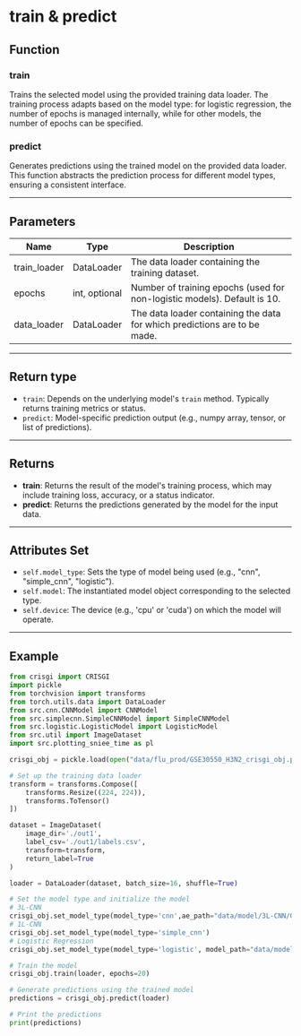 # train & predict

## Function

### train
Trains the selected model using the provided training data loader. The training process adapts based on the model type: for logistic regression, the number of epochs is managed internally, while for other models, the number of epochs can be specified.

### predict
Generates predictions using the trained model on the provided data loader. This function abstracts the prediction process for different model types, ensuring a consistent interface.

---

## Parameters

| Name         | Type        | Description                                                                 |
|--------------|-------------|-----------------------------------------------------------------------------|
| train_loader | DataLoader  | The data loader containing the training dataset.                             |
| epochs       | int, optional | Number of training epochs (used for non-logistic models). Default is 10.    |
| data_loader  | DataLoader  | The data loader containing the data for which predictions are to be made.    |

---

## Return type

- `train`: Depends on the underlying model's `train` method. Typically returns training metrics or status.
- `predict`: Model-specific prediction output (e.g., numpy array, tensor, or list of predictions).

---

## Returns

- **train**: Returns the result of the model's training process, which may include training loss, accuracy, or a status indicator.
- **predict**: Returns the predictions generated by the model for the input data.

---

## Attributes Set

- `self.model_type`: Sets the type of model being used (e.g., "cnn", "simple_cnn", "logistic").
- `self.model`: The instantiated model object corresponding to the selected type.
- `self.device`: The device (e.g., 'cpu' or 'cuda') on which the model will operate.

---

## Example

```python
from crisgi import CRISGI
import pickle
from torchvision import transforms
from torch.utils.data import DataLoader
from src.cnn.CNNModel import CNNModel
from src.simplecnn.SimpleCNNModel import SimpleCNNModel
from src.logistic.LogisticModel import LogisticModel
from src.util import ImageDataset
import src.plotting_sniee_time as pl

crisgi_obj = pickle.load(open("data/flu_prod/GSE30550_H3N2_crisgi_obj.pk", 'rb'))

# Set up the training data loader
transform = transforms.Compose([
    transforms.Resize((224, 224)),
    transforms.ToTensor()
])

dataset = ImageDataset(
    image_dir='./out1',
    label_csv='./out1/labels.csv',
    transform=transform,
    return_label=True
)

loader = DataLoader(dataset, batch_size=16, shuffle=True)

# Set the model type and initialize the model
# 3L-CNN
crisgi_obj.set_model_type(model_type='cnn',ae_path="data/model/3L-CNN/GSE30550_H3N2_ae_model.pth", mlp_path="data/model/3L-CNN/GSE30550_H3N2_mlp_model.pth")
# 1L-CNN
crisgi_obj.set_model_type(model_type='simple_cnn')
# Logistic Regression
crisgi_obj.set_model_type(model_type='logistic', model_path="data/model/logistic/GSE30550_H3N2_log_model.pth",device = 'cpu')

# Train the model
crisgi_obj.train(loader, epochs=20)

# Generate predictions using the trained model
predictions = crisgi_obj.predict(loader)

# Print the predictions
print(predictions)
```
